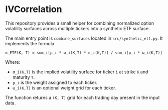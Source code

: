 # IVCorrelation

This repository provides a small helper for combining normalized option
volatility surfaces across multiple tickers into a synthetic ETF surface.

The main entry point is `combine_surfaces` located in `src/synthetic_etf.py`.
It implements the formula

```
σ_ETF(K, T) = sum_i[ρ_i * ω_i(K,T) * σ_i(K,T)] / sum_i[ρ_i * ω_i(K,T)]
```

Where:

- `σ_i(K,T)` is the implied volatility surface for ticker `i` at strike `K`
  and maturity `T`.
- `ρ_i` is the weight assigned to each ticker.
- `ω_i(K,T)` is an optional weight grid for each ticker.

The function returns a `(K, T)` grid for each trading day present in the
input data.
